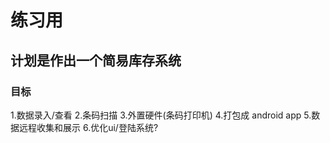 # 练习用
## 计划是作出一个简易库存系统
### 目标
1.数据录入/查看
2.条码扫描
3.外置硬件(条码打印机)
4.打包成 android app
5.数据远程收集和展示
6.优化ui/登陆系统?
